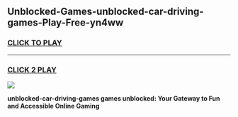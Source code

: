 
## Unblocked-Games-unblocked-car-driving-games-Play-Free-yn4ww
<h3>
<a href="https://premium76.site?title=unblocked-car-driving-games&ref=18A">CLICK TO PLAY</a></h3>
<hr>

<h3>
<a href="https://premium76.site?title=unblocked-car-driving-games&ref=18A">CLICK 2 PLAY</a>
  
</h3>

<a href="https://premium76.site?title=unblocked-car-driving-games&ref=18A"><img src="https://clearcache.store/games.png"></a>


**unblocked-car-driving-games games unblocked: Your Gateway to Fun and Accessible Online Gaming**
